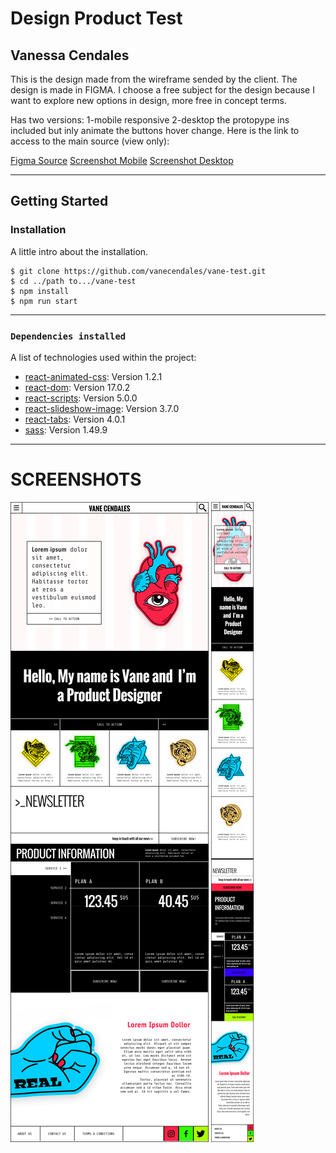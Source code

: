 # Design Product Test 
## Vanessa Cendales

This is the design made from the wireframe sended by the client. The design is made in FIGMA. I choose a free subject for the design because I want to explore new options in design, more free in concept terms.

Has two versions: 1-mobile responsive 2-desktop the protopype ins included but inly animate the buttons hover change. Here is the link to access to the main source (view only):

<a  href="https://www.figma.com/file/M3uoApghV3RALNSdHdveit/vaneCendales----Woolish?node-id=0%3A1" name="figmalink">Figma Source</a>
<a  href="https://www.figma.com/file/M3uoApghV3RALNSdHdveit/vaneCendales----Woolish?node-id=0%3A1" name="figmalink">Screenshot Mobile</a>
<a  href="https://www.figma.com/file/M3uoApghV3RALNSdHdveit/vaneCendales----Woolish?node-id=0%3A1" name="figmalink">Screenshot Desktop</a>
***

## Getting Started 
### Installation

A little intro about the installation. 
```
$ git clone https://github.com/vanecendales/vane-test.git
$ cd ../path to.../vane-test
$ npm install
$ npm run start
```
***
### `Dependencies installed`

A list of technologies used within the project:
* [react-animated-css](https://www.npmjs.com/package/react-animated-css): Version 1.2.1
* [react-dom](https://www.npmjs.com/package/dom): Version 17.0.2
* [react-scripts](https://www.npmjs.com/package/scripts): Version 5.0.0
* [react-slideshow-image](https://www.npmjs.com/package/react-slideshow-image): Version 3.7.0
* [react-tabs](https://www.npmjs.com/package/react-tabs): Version 4.0.1 
* [sass](https://www.npmjs.com/package/node-sass): Version 1.49.9

***
# SCREENSHOTS

![Screenshot desktop](https://github.com/vanecendales/vane-test/blob/master/src/images/desktop.png)
![Screenshot mobile 1](https://github.com/vanecendales/vane-test/blob/master/src/images/mobile2.png)
